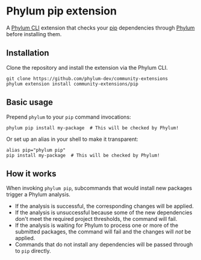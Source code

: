 # Phylum pip extension

A [Phylum CLI][phylum-cli] extension that checks your [pip] dependencies
through [Phylum][phylum] before installing them.

## Installation

Clone the repository and install the extension via the Phylum CLI.

```console
git clone https://github.com/phylum-dev/community-extensions
phylum extension install community-extensions/pip
```

## Basic usage

Prepend `phylum` to your `pip` command invocations:

```console
phylum pip install my-package  # This will be checked by Phylum!
```

Or set up an alias in your shell to make it transparent:

```console
alias pip="phylum pip"
pip install my-package  # This will be checked by Phylum!
```

## How it works

When invoking `phylum pip`, subcommands that would install new packages trigger
a Phylum analysis.

- If the analysis is successful, the corresponding changes will be applied.
- If the analysis is unsuccessful because some of the new dependencies don't
  meet the required project thresholds, the command will fail.
- If the analysis is waiting for Phylum to process one or more of the submitted
  packages, the command will fail and the changes will _not_ be applied.
- Commands that do not install any dependencies will be passed through to `pip`
  directly.

[phylum-cli]: https://github.com/phylum-dev/cli
[phylum]: https://phylum.io
[pip]: https://pip.pypa.io
